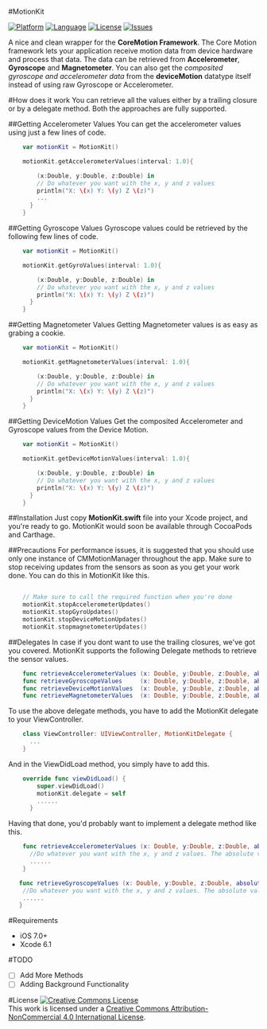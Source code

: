 #MotionKit

[![Platform](http://img.shields.io/badge/platform-ios-blue.svg?style=flat
)](https://developer.apple.com/iphone/index.action)
[![Language](http://img.shields.io/badge/language-swift-brightgreen.svg?style=flat
)](https://developer.apple.com/swift)
[![License](http://img.shields.io/badge/license-MIT-lightgrey.svg?style=flat
)](http://mit-license.org)
[![Issues](https://img.shields.io/github/issues/MHaroonBaig/MotionKit.svg?style=flat
)](https://github.com/MHaroonBaig/MotionKit/issues?state=open)

A nice and clean wrapper for the **CoreMotion Framework**. The Core Motion framework lets your application receive motion data from device hardware and process that data.
The data can be retrieved from **Accelerometer**, **Gyroscope** and **Magnetometer**.
You can also get the *composited gyroscope and accelerometer data* from the **deviceMotion** datatype itself instead of using raw Gyroscope or Accelerometer.

#How does it work
You can retrieve all the values either by a trailing closure or by a delegate method. Both the approaches are fully supported.

##Getting Accelerometer Values
You can get the accelerometer values using just a few lines of code.

```swift
    var motionKit = MotionKit()

    motionKit.getAccelerometerValues(interval: 1.0){

        (x:Double, y:Double, z:Double) in
        // Do whatever you want with the x, y and z values
        println("X: \(x) Y: \(y) Z \(z)")
        ...
      }
    }

```
##Getting Gyroscope Values
Gyroscope values could be retrieved by the following few lines of code.

```swift
    var motionKit = MotionKit()

    motionKit.getGyroValues(interval: 1.0){

        (x:Double, y:Double, z:Double) in
        // Do whatever you want with the x, y and z values
        println("X: \(x) Y: \(y) Z \(z)")
      }
    }

```
##Getting Magnetometer Values
Getting Magnetometer values is as easy as grabing a cookie.

```swift
    var motionKit = MotionKit()

    motionKit.getMagnetometerValues(interval: 1.0){

        (x:Double, y:Double, z:Double) in
        // Do whatever you want with the x, y and z values
        println("X: \(x) Y: \(y) Z \(z)")
      }
    }

```
##Getting DeviceMotion Values
Get the composited Accelerometer and Gyroscope values from the Device Motion.

```swift
    var motionKit = MotionKit()

    motionKit.getDeviceMotionValues(interval: 1.0){

        (x:Double, y:Double, z:Double) in
        // Do whatever you want with the x, y and z values
        println("X: \(x) Y: \(y) Z \(z)")
      }
    }

```
##Installation
Just copy **MotionKit.swift** file into your Xcode project, and you're ready to go.
MotionKit would soon be available through CocoaPods and Carthage.

##Precautions
For performance issues, it is suggested that you should use only one instance of CMMotionManager throughout the app. Make sure to stop receiving updates from the sensors as soon as you get your work done.
You can do this in MotionKit like this.
```swift

    // Make sure to call the required function when you're done
    motionKit.stopAccelerometerUpdates()
    motionKit.stopGyroUpdates()
    motionKit.stopDeviceMotionUpdates()
    motionKit.stopmagnetometerUpdates()

```

##Delegates
In case if you dont want to use the trailing closures, we've got you covered. MotionKit supports the following Delegate methods to retrieve the sensor values.
```swift
    func retrieveAccelerometerValues (x: Double, y:Double, z:Double, absoluteValue: Double)
    func retrieveGyroscopeValues     (x: Double, y:Double, z:Double, absoluteValue: Double)
    func retrieveDeviceMotionValues  (x: Double, y:Double, z:Double, absoluteValue: Double)
    func retrieveMagnetometerValues  (x: Double, y:Double, z:Double, absoluteValue: Double)
```
To use the above delegate methods, you have to add the MotionKit delegate to your ViewController.
```swift
    class ViewController: UIViewController, MotionKitDelegate {
      ...
    }
```
And in the ViewDidLoad method, you simply have to add this.
```swift
    override func viewDidLoad() {
        super.viewDidLoad()
        motionKit.delegate = self
        ......
      }

```
Having that done, you'd probably want to implement a delegate method like this.
```swift
    func retrieveAccelerometerValues (x: Double, y:Double, z:Double, absoluteValue: Double){
      //Do whatever you want with the x, y and z values. The absolute value is calculated through vector mathematics
      ......
    }

   func retrieveGyroscopeValues (x: Double, y:Double, z:Double, absoluteValue: Double){
    //Do whatever you want with the x, y and z values. The absolute value is calculated through vector mathematics
    ......
   }

```

#Requirements
* iOS 7.0+
* Xcode 6.1

#TODO
- [ ] Add More Methods
- [ ] Adding Background Functionality

#License
<a rel="license" href="http://creativecommons.org/licenses/by-nc/4.0/"><img alt="Creative Commons License" style="border-width:0" src="https://i.creativecommons.org/l/by-nc/4.0/88x31.png" /></a><br />This work is licensed under a <a rel="license" href="http://creativecommons.org/licenses/by-nc/4.0/">Creative Commons Attribution-NonCommercial 4.0 International License</a>.
